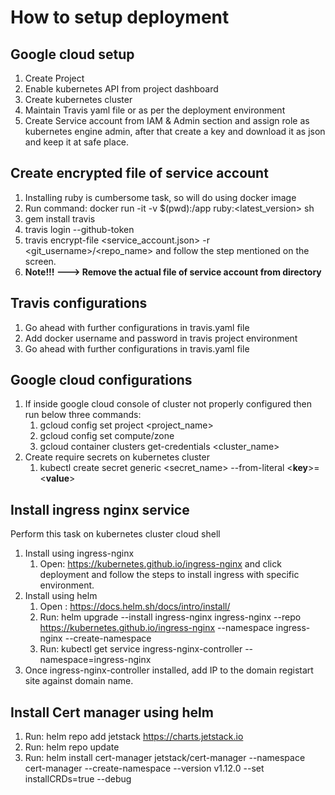 # How to setup deployment

## Google cloud setup

1. Create Project
2. Enable kubernetes API from project dashboard
3. Create kubernetes cluster
4. Maintain Travis yaml file or as per the deployment environment
5. Create Service account from IAM & Admin section and assign role as kubernetes engine admin, after that create a key and download it as json and keep it at safe place.

## Create encrypted file of service account

1. Installing ruby is cumbersome task, so will do using docker image
2. Run command: docker run -it -v $(pwd):/app ruby:<latest_version> sh
3. gem install travis
4. travis login --github-token <token>
5. travis encrypt-file <service_account.json> -r <git_username>/<repo_name> and follow the step mentioned on the screen.
6. **Note!!! ---> Remove the actual file of service account from directory**

## Travis configurations

1. Go ahead with further configurations in travis.yaml file
2. Add docker username and password in travis project environment
3. Go ahead with further configurations in travis.yaml file

## Google cloud configurations

1. If inside google cloud console of cluster not properly configured then run below three commands:
   1. gcloud config set project <project_name>
   2. gcloud config set compute/zone <zone>
   3. gcloud container clusters get-credentials <cluster_name>
2. Create require secrets on kubernetes cluster
   1. kubectl create secret generic <secret_name> --from-literal <**key**>=<**value**>

## Install ingress nginx service

Perform this task on kubernetes cluster cloud shell

1. Install using ingress-nginx
   1. Open: https://kubernetes.github.io/ingress-nginx and click deployment and follow the steps to install ingress with specific environment.
2. Install using helm
   1. Open : https://docs.helm.sh/docs/intro/install/
   2. Run: helm upgrade --install ingress-nginx ingress-nginx --repo https://kubernetes.github.io/ingress-nginx --namespace ingress-nginx --create-namespace
   3. Run: kubectl get service ingress-nginx-controller --namespace=ingress-nginx
3. Once ingress-nginx-controller installed, add IP to the domain registart site against domain name.

## Install Cert manager using helm

1. Run: helm repo add jetstack https://charts.jetstack.io
2. Run: helm repo update
3. Run: helm install cert-manager jetstack/cert-manager --namespace cert-manager --create-namespace --version v1.12.0 --set installCRDs=true --debug
